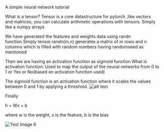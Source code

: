 A simple neural network tutorial

What is a tensor?
Tensor is a core datastructure for pytorch ,like vectors and matrices, you can calculate arithmetic operations with tensors.
Simply like a numpy arrays

We have generated the features and weights data using randn function.Simply tensor.randn(m,n) generates a matrix of m rows and n columns which is filled with random numbers having randomseed as mentioned

Then we are having an activation function as sigmoid function
What is activation function:
Used to map the output of the neural networks from 0 to 1 or Yes or No(based on activation function used)

The sigmoid function is an activation function where it scales the values between 0 and 1 by applying a threshold.
![alt text](https://analyticsindiamag.com/wp-content/uploads/2018/01/sigmoid-1.png)

Finally 

 h = Wx + b
 
 where w is the weight,
 x is the feature,
 b is the bias
 
 ![Test Image 6](G:/blog.jpg)
